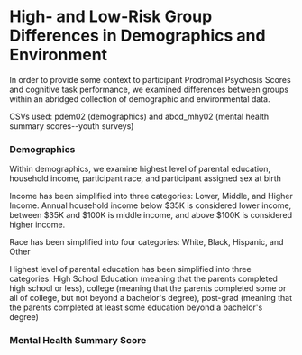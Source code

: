# High- and Low-Risk Group Differences in Demographics and Environment

In order to provide some context to participant Prodromal Psychosis Scores and cognitive task performance, we examined differences between groups within an abridged collection of demographic and environmental data. 

CSVs used: pdem02 (demographics) and abcd_mhy02 (mental health summary scores--youth surveys)

### Demographics
Within demographics, we examine highest level of parental education, household income, participant race, and participant assigned sex at birth

Income has been simplified into three categories: Lower, Middle, and Higher Income. Annual household income below $35K is considered lower income, between $35K and $100K is middle income, and above $100K is considered higher income. 

Race has been simplified into four categories: White, Black, Hispanic, and Other

Highest level of parental education has been simplified into three categories: High School Education (meaning that the parents completed high school or less), college (meaning that the parents completed some or all of college, but not beyond a bachelor's degree), post-grad (meaning that the parents completed at least some education beyond a bachelor's degree)

### Mental Health Summary Score
